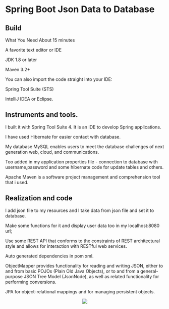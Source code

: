 # Spring Boot Json Data to Database
## Build

What You Need About 15 minutes                                                                                       

A favorite text editor or IDE

JDK 1.8 or later

Maven 3.2+

You can also import the code straight into your IDE:

Spring Tool Suite (STS)

IntelliJ IDEA or Eclipse.

## Instruments and tools.

I built it with Spring Tool Suite 4. It is an IDE to develop Spring applications.</br>

I have used Hibernate for easier contact with database.</br>

My database MySQL enables users to meet the database challenges of next generation web, cloud, and communications.</br>

Too added in my application properties file - connection to database with username,password and some hibernate code for update tables and others.</br>

Apache Maven is a software project management and comprehension tool that i used.</br>

## Realization and code

I add json file to my resources and I take data from json file and set it to database.

Make some functions for it and display user data too in my localhost:8080 url;

Use some REST API that conforms to the constraints of REST architectural style and allows for interaction with RESTful web services.

Auto generated dependencies in pom xml.

ObjectMapper provides functionality for reading and writing JSON, either to and from basic POJOs (Plain Old Java Objects), or to and from a general-purpose JSON Tree Model (JsonNode), as well as related functionality for performing conversions.

JPA for object-relational mappings and for managing persistent objects.


<p align="center">
  <img src="https://user-images.githubusercontent.com/60616319/199331097-40a1da20-f549-4c37-86a8-74b18ce4745c.png"/>
  </p>   

